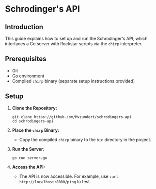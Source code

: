 # Schrodinger's API

## Introduction
This guide explains how to set up and run the Schrodinger's API, which interfaces a Go server with Rockstar scripts via the `chirp` interpreter.

## Prerequisites
- Git
- Go environment
- Compiled `chirp` binary (separate setup instructions provided)

## Setup
1. **Clone the Repository:**
   ```
   git clone https://github.com/Mvzundert/schrodingers-api
   cd schrodingers-api
   ```

2. **Place the `chirp` Binary:**
   - Copy the compiled `chirp` binary to the `bin` directory in the project.

3. **Run the Server:**
   ```
   go run server.go
   ```

4. **Access the API:**
   - The API is now accessible. For example, use `curl http://localhost:8080/ping` to test.
